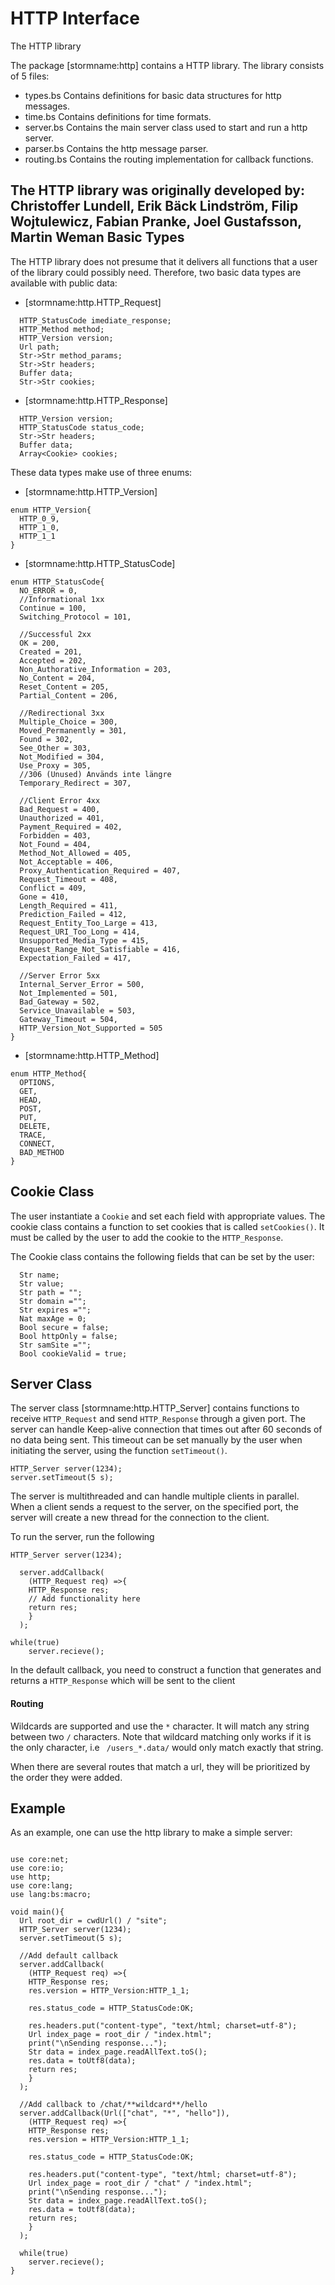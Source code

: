 HTTP Interface
==================

The HTTP library 

The package [stormname:http] contains a HTTP library. The library consists of 5 files:

- types.bs
  Contains definitions for basic data structures for http messages.
- time.bs
  Contains definitions for time formats.
- server.bs
  Contains the main server class used to start and run a http server.
- parser.bs
  Contains the http message parser.
- routing.bs
  Contains the routing implementation for callback functions.

The HTTP library was originally developed by: Christoffer Lundell, Erik Bäck Lindström, Filip Wojtulewicz, Fabian Pranke, Joel Gustafsson, Martin Weman
Basic Types
-------------

The HTTP library does not presume that it delivers all functions that a user of the library could possibly need.
Therefore, two basic data types are available with public data:

- [stormname:http.HTTP_Request] 
```bs
  HTTP_StatusCode imediate_response;
  HTTP_Method method;
  HTTP_Version version;
  Url path;
  Str->Str method_params;
  Str->Str headers;
  Buffer data;
  Str->Str cookies;
```
- [stormname:http.HTTP_Response]
```bs
  HTTP_Version version;
  HTTP_StatusCode status_code;
  Str->Str headers;
  Buffer data;
  Array<Cookie> cookies;
```
These data types make use of three enums:
- [stormname:http.HTTP_Version]
```bs
enum HTTP_Version{
  HTTP_0_9,
  HTTP_1_0,
  HTTP_1_1
}
```
- [stormname:http.HTTP_StatusCode]
```bs
enum HTTP_StatusCode{
  NO_ERROR = 0,
  //Informational 1xx
  Continue = 100,
  Switching_Protocol = 101,
  
  //Successful 2xx
  OK = 200,
  Created = 201,
  Accepted = 202,
  Non_Authorative_Information = 203,
  No_Content = 204,
  Reset_Content = 205,
  Partial_Content = 206,
  
  //Redirectional 3xx
  Multiple_Choice = 300,
  Moved_Permanently = 301,
  Found = 302,
  See_Other = 303,
  Not_Modified = 304,
  Use_Proxy = 305,
  //306 (Unused) Används inte längre
  Temporary_Redirect = 307,
  
  //Client Error 4xx
  Bad_Request = 400,
  Unauthorized = 401,
  Payment_Required = 402,
  Forbidden = 403,
  Not_Found = 404,
  Method_Not_Allowed = 405,
  Not_Acceptable = 406,
  Proxy_Authentication_Required = 407,
  Request_Timeout = 408,
  Conflict = 409,
  Gone = 410,
  Length_Required = 411,
  Prediction_Failed = 412,
  Request_Entity_Too_Large = 413,
  Request_URI_Too_Long = 414,
  Unsupported_Media_Type = 415,
  Request_Range_Not_Satisfiable = 416,
  Expectation_Failed = 417,
  
  //Server Error 5xx
  Internal_Server_Error = 500,
  Not_Implemented = 501,
  Bad_Gateway = 502,
  Service_Unavailable = 503,
  Gateway_Timeout = 504,
  HTTP_Version_Not_Supported = 505
}
```
- [stormname:http.HTTP_Method]
```bs
enum HTTP_Method{
  OPTIONS,
  GET,
  HEAD,
  POST,
  PUT,
  DELETE,
  TRACE,
  CONNECT,
  BAD_METHOD
}
```


Cookie Class
-------------
The user instantiate a `Cookie` and set each field with appropriate values. The cookie class contains a function to set cookies that is called `setCookies()`. It must be called by the user to add the cookie to the `HTTP_Response`.

The Cookie class contains the following fields that can be set by the user:
```bs
  Str name;
  Str value;
  Str path = ""; 
  Str domain ="";
  Str expires ="";
  Nat maxAge = 0;
  Bool secure = false;
  Bool httpOnly = false;
  Str samSite ="";
  Bool cookieValid = true;
```

Server Class
-------------

The server class [stormname:http.HTTP_Server] contains functions to receive `HTTP_Request`
and send `HTTP_Response` through a given port. The server can handle Keep-alive connection that times out after 60 seconds of no data being sent. This timeout can be set manually by the user when initiating the server, using the function `setTimeout()`.
```bs
HTTP_Server server(1234);
server.setTimeout(5 s);
```
The server is multithreaded and can handle multiple clients in parallel. When a client sends a request to the server, on the specified port, the server will create a new thread for the connection to the client.

To run the server, run the following

```bs
HTTP_Server server(1234);

  server.addCallback(
    (HTTP_Request req) =>{
    HTTP_Response res;
    // Add functionality here
    return res;
    }
  );

while(true)
    server.recieve();
```

In the default callback, you need to construct a function that generates and returns a `HTTP_Response` which will be sent to the client

#### Routing

Wildcards are supported and use the `*` character. It will match any string between two `/` characters. Note that wildcard matching only works if it is the only character, i.e ``` /users_*.data/``` would only match exactly that string.

When there are several routes that match a url, they will be prioritized by the order they were added.
 

Example
-------

As an example, one can use the http library to make a simple server:

```bs

use core:net;
use core:io;
use http;
use core:lang;
use lang:bs:macro;

void main(){
  Url root_dir = cwdUrl() / "site";
  HTTP_Server server(1234);
  server.setTimeout(5 s);
  
  //Add default callback
  server.addCallback(
    (HTTP_Request req) =>{
    HTTP_Response res;
    res.version = HTTP_Version:HTTP_1_1;

    res.status_code = HTTP_StatusCode:OK;

    res.headers.put("content-type", "text/html; charset=utf-8");
    Url index_page = root_dir / "index.html";
    print("\nSending response...");
    Str data = index_page.readAllText.toS();
    res.data = toUtf8(data);
    return res;
    }
  );

  //Add callback to /chat/**wildcard**/hello
  server.addCallback(Url(["chat", "*", "hello"]),
    (HTTP_Request req) =>{
    HTTP_Response res;
    res.version = HTTP_Version:HTTP_1_1;

    res.status_code = HTTP_StatusCode:OK;

    res.headers.put("content-type", "text/html; charset=utf-8");
    Url index_page = root_dir / "chat" / "index.html";
    print("\nSending response...");
    Str data = index_page.readAllText.toS();
    res.data = toUtf8(data);
    return res;
    }
  );
  
  while(true)
    server.recieve();
}

```
